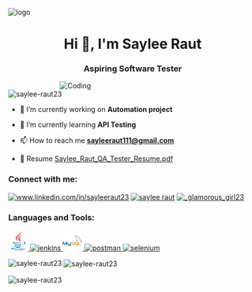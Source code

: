 ![logo](https://github.com/Saylee-Raut23/Saylee-Raut23/blob/main/Github%20banner.png)
<h1 align="center">Hi 👋, I'm Saylee Raut</h1>
<h3 align="center">Aspiring Software Tester</h3>
<img align="right" alt="Coding" width="400" src="https://cdn.dribbble.com/users/1364029/screenshots/16093268/media/68e82a7fb4904614a9066d6b540c14b2.gif">

<p align="left"> <img src="https://komarev.com/ghpvc/?username=saylee-raut23&label=Profile%20views&color=0e75b6&style=flat" alt="saylee-raut23" /> </p>

- 🔭 I’m currently working on **Automation project**

- 🌱 I’m currently learning **API Testing**

- 📫 How to reach me **sayleeraut111@gmail.com**

- 📄 Resume [Saylee_Raut_QA_Tester_Resume.pdf](Saylee_Raut_QA_Tester_Resume.pdf)

<h3 align="left">Connect with me:</h3>
<p align="left">
<a href="https://linkedin.com/in/www.linkedin.com/in/sayleeraut23" target="blank"><img align="center" src="https://raw.githubusercontent.com/rahuldkjain/github-profile-readme-generator/master/src/images/icons/Social/linked-in-alt.svg" alt="www.linkedin.com/in/sayleeraut23" height="30" width="40" /></a>
<a href="https://fb.com/saylee raut" target="blank"><img align="center" src="https://raw.githubusercontent.com/rahuldkjain/github-profile-readme-generator/master/src/images/icons/Social/facebook.svg" alt="saylee raut" height="30" width="40" /></a>
<a href="https://instagram.com/_glamorous_girl23" target="blank"><img align="center" src="https://raw.githubusercontent.com/rahuldkjain/github-profile-readme-generator/master/src/images/icons/Social/instagram.svg" alt="_glamorous_girl23" height="30" width="40" /></a>
</p>

<h3 align="left">Languages and Tools:</h3>
<p align="left"> <a href="https://www.java.com" target="_blank" rel="noreferrer"> <img src="https://raw.githubusercontent.com/devicons/devicon/master/icons/java/java-original.svg" alt="java" width="40" height="40"/> </a> <a href="https://www.jenkins.io" target="_blank" rel="noreferrer"> <img src="https://www.vectorlogo.zone/logos/jenkins/jenkins-icon.svg" alt="jenkins" width="40" height="40"/> </a> <a href="https://www.mysql.com/" target="_blank" rel="noreferrer"> <img src="https://raw.githubusercontent.com/devicons/devicon/master/icons/mysql/mysql-original-wordmark.svg" alt="mysql" width="40" height="40"/> </a> <a href="https://postman.com" target="_blank" rel="noreferrer"> <img src="https://www.vectorlogo.zone/logos/getpostman/getpostman-icon.svg" alt="postman" width="40" height="40"/> </a> <a href="https://www.selenium.dev" target="_blank" rel="noreferrer"> <img src="https://raw.githubusercontent.com/detain/svg-logos/780f25886640cef088af994181646db2f6b1a3f8/svg/selenium-logo.svg" alt="selenium" width="40" height="40"/> </a> </p>

<p><img align="left" src="https://github-readme-stats.vercel.app/api/top-langs?username=saylee-raut23&show_icons=true&locale=en&layout=compact" alt="saylee-raut23" /></p>

<p>&nbsp;<img align="center" src="https://github-readme-stats.vercel.app/api?username=saylee-raut23&show_icons=true&locale=en" alt="saylee-raut23" /></p>

<p><img align="center" src="https://github-readme-streak-stats.herokuapp.com/?user=saylee-raut23&" alt="saylee-raut23" /></p>
